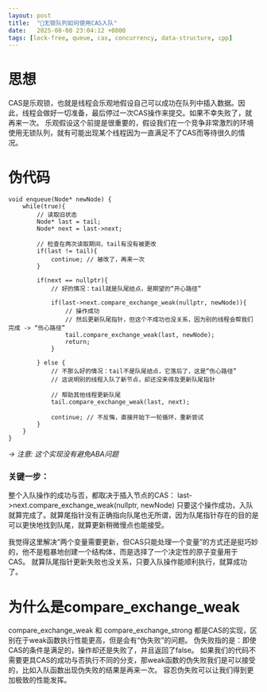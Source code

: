 ```yaml
---
layout: post
title:  "🌱无锁队列如何使用CAS入队"
date:   2025-08-08 23:04:12 +0800
tags: [lock-free, queue, cas, concurrency, data-structure, cpp]
---
```


# 思想

CAS是乐观锁，也就是线程会乐观地假设自己可以成功在队列中插入数据。因此，线程会做好一切准备，最后停过一次CAS操作来提交。如果不幸失败了，就再来一次。
乐观假设这个前提是很重要的，假设我们在一个竞争非常激烈的环境使用无锁队列，就有可能出现某个线程因为一直满足不了CAS而等待很久的情况。

# 伪代码
```
void enqueue(Node* newNode) {
	while(true){
		// 读取旧状态
		Node* last = tail;
		Node* next = last->next;

		// 检查在两次读取期间，tail有没有被更改
		if(last != tail){
			continue; // 被改了，再来一次
		}

		if(next == nullptr){
			// 好的情况：tail就是队尾结点，是期望的“开心路径”

			if(last->next.compare_exchange_weak(nullptr, newNode)){
				// 操作成功
				// 然后更新队尾指针，但这个不成功也没关系，因为别的线程会帮我们完成 -> “伤心路径”
				tail.compare_exchange_weak(last, newNode);
				return;
			}

		} else {
			// 不那么好的情况：tail不是队尾结点，它落后了，这是“伤心路径”
			// 这说明别的线程入队了新节点，却还没来得及更新队尾指针

			// 帮助其他线程更新队尾
			tail.compare_exchange_weak(last, next);

			continue; // 不反悔，直接开始下一轮循环，重新尝试
		}
	}
}
```
*-> 注意: 这个实现没有避免ABA问题*


### 关键一步：
整个入队操作的成功与否，都取决于插入节点的CAS：
last->next.compare_exchange_weak(nullptr, newNode)
只要这个操作成功，入队就算完成了。就算尾指针没有正确指向队尾也无所谓，因为队尾指针存在的目的是可以更快地找到队尾，就算更新稍微慢点也能接受。

我觉得这里解决“两个变量需要更新，但CAS只能处理一个变量”的方式还是挺巧妙的，他不是粗暴地创建一个结构体，而是选择了一个决定性的原子变量用于CAS。
就算队尾指针更新失败也没关系，只要入队操作能顺利执行，就算成功了。

# 为什么是compare_exchange_weak

compare_exchange_weak 和 compare_exchange_strong 都是CAS的实现，区别在于weak函数执行性能更高，但是会有“伪失败”的问题。
伪失败指的是：即使CAS的条件是满足的，操作却还是失败了，并且返回了false。
如果我们的代码不需要更具CAS的成功与否执行不同的分支，那weak函数的伪失败我们是可以接受的，比如入队函数出现伪失败的结果是再来一次。
容忍伪失败可以让我们得到更加极致的性能发挥。